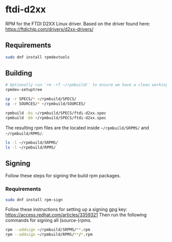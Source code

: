 # ftdi-d2xx

RPM for the FTDI D2XX Linux driver. Based on the driver found here: https://ftdichip.com/drivers/d2xx-drivers/

## Requirements

```bash
sudo dnf install rpmdevtools
```

## Building

```bash
# Optionally run `rm -rf ~/rpmbuild/` to ensure we have a clean working directory. 
rpmdev-setuptree

cp -r SPECS/* ~/rpmbuild/SPECS/
cp -r SOURCES/* ~/rpmbuild/SOURCES/

rpmbuild -bs ~/rpmbuild/SPECS/ftdi-d2xx.spec
rpmbuild -bb ~/rpmbuild/SPECS/ftdi-d2xx.spec
```

The resulting rpm files are the located inside `~/rpmbuild/SRPMS/` and `~/rpmbuild/RPMS/`.

```bash
ls -l ~/rpmbuild/SRPMS/
ls -l ~/rpmbuild/RPMS/
```

## Signing

Follow these steps for signing the build rpm packages.

### Requirements

```bash
sudo dnf install rpm-sign
```

Follow these instructions for setting up a signing gpg key: https://access.redhat.com/articles/3359321
Then run the following commands for signing all (source-)rpms.
```bash
rpm --addsign ~/rpmbuild/SRPMS/**.rpm
rpm --addsign ~/rpmbuild/RPMS/**/*.rpm
```
